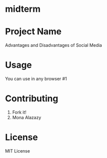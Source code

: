 # midterm

# Project Name
Advantages and Disadvantages of Social Media

# Usage
You can use in any browser 
#1

# Contributing
1. Fork it!
2. Mona Alazazy


# License
MIT License 
